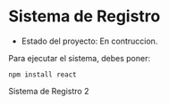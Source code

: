 <h1> Sistema de Registro </h1>

- Estado del proyecto: En contruccion.

Para ejecutar el sistema, debes poner:

```npm install react```

Sistema de Registro 2
